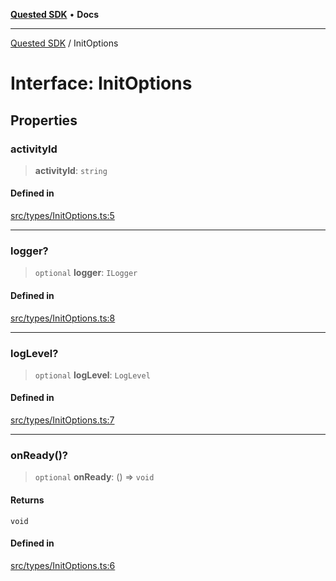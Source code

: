 [**Quested SDK**](../README.md) • **Docs**

***

[Quested SDK](../README.md) / InitOptions

# Interface: InitOptions

## Properties

### activityId

> **activityId**: `string`

#### Defined in

[src/types/InitOptions.ts:5](https://github.com/Quested-io/QuestedSDK/blob/3550914a1d85ffda34c55ad93945a570eb0505ba/src/types/InitOptions.ts#L5)

***

### logger?

> `optional` **logger**: `ILogger`

#### Defined in

[src/types/InitOptions.ts:8](https://github.com/Quested-io/QuestedSDK/blob/3550914a1d85ffda34c55ad93945a570eb0505ba/src/types/InitOptions.ts#L8)

***

### logLevel?

> `optional` **logLevel**: `LogLevel`

#### Defined in

[src/types/InitOptions.ts:7](https://github.com/Quested-io/QuestedSDK/blob/3550914a1d85ffda34c55ad93945a570eb0505ba/src/types/InitOptions.ts#L7)

***

### onReady()?

> `optional` **onReady**: () => `void`

#### Returns

`void`

#### Defined in

[src/types/InitOptions.ts:6](https://github.com/Quested-io/QuestedSDK/blob/3550914a1d85ffda34c55ad93945a570eb0505ba/src/types/InitOptions.ts#L6)
